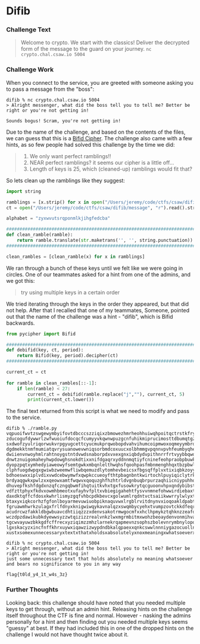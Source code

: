 # Difib

### Challenge Text

> Welcome to crypto. We start with the classics! Deliver the decrypted form of the message to the guard on your journey. 
> `nc crypto.chal.csaw.io 5004`

### Challenge Work

When you connect to the service, you are greeted with someone asking you to pass a message from the "boss":

```
difib % nc crypto.chal.csaw.io 5004
> Alright messenger, what did the boss tell you to tell me? Better be right or you're not getting in!

Sounds bogus! Scram, you're not getting in!
```

Due to the name of the challenge, and based on the contents of the files, we can guess that this is a [Bifid Cipher](https://en.wikipedia.org/wiki/Bifid_cipher). The challenge also came with a few hints, as so few people had solved this challenge by the time we did:

>1) We only want perfect ramblings!!
>2) NEAR perfect ramblings? it seems our cipher is a little off...
>3) Length of keys is 25, which (cleaned-up) ramblings would fit that?

So lets clean up the ramblings like they suggest:

```python
import string

ramblings = [x.strip() for x in open("/Users/jeremy/code/ctfs/csaw/difib/ramblings", "r").readlines()]
ct = open("/Users/jeremy/code/ctfs/csaw/difib/message", "r").read().strip()

alphabet = "zyxwvutsrqponmlkjihgfedcba"

################################################################################
def clean_ramble(ramble):
    return ramble.translate(str.maketrans('', '', string.punctuation)).replace(" ", "").lower()
################################################################################

clean_rambles = [clean_ramble(x) for x in ramblings]
```

We ran through a bunch of these keys until we felt like we were going in circles. One of our teammates asked for a hint from one of the admins, and we got this:

> try using multiple keys in a certain order

We tried iterating through the keys in the order they appeared, but that did not help. After that I recalled that one of my teammates, Someone, pointed out that the name of the challenge was a hint - "difib", which is Bifid backwards.

```python
from pycipher import Bifid

################################################################################
def debifid(key, ct, period):
    return Bifid(key, period).decipher(ct)
################################################################################

current_ct = ct
    
for ramble in clean_rambles[::-1]:
    if len(ramble) < 27:
        current_ct = debifid(ramble.replace("j",""), current_ct, 5)
        print(current_ct.lower())
```

The final text returned from this script is what we need to modify and pass to the service.

```
difib % ./ramble.py
vqpuoifwvtzswgewymbyifovtdbcccszziqixzbmowezhmrheohhuiwqhpoitqctrstkfrywzdowimrunqwxssdppeyigmtaissebinrsywvhlosmz
zducogufdywwrlzwfwuoiufdocqcfcumyyvkqwnwpuzgcnfuhikmiprucimosttdbumqtgzqyhywigtpmpsdxuneqpwsgticdhqucigtnvrxhvnrup
sxdwofzyulriqorwukvrpgyugcettcyucmukprqwobopdvahvihumcoipmwoxoqmeyymbrdaewyrypkfvnynxiycstryxuhbqdwknqpfgmiexsvswx
dgdmekktnmfmumiatqvrysuanowevwniqsorbmdcoxuucxolbhmmgvpqnnvpvhfeumbyqhewwisomyqmsrnthgpygorypixgggfsplqknpoipsdcei
dwiienvnwoyhmlrahtnoygstntdvwdsnaborpdxvxexgnxiqbdydvpithnrrfrtvyybbqwdumvfxbfdmnqnbkgglbmrlmalgzacabedctppoeapvgr
dnwtznuigomaheyhwpdowghsnokdtixxnifdgaqrxyddnnmqtiyfcninefeohpraobpbuwknvyyolwuanuqzxhxpxmkfmklatqrawzcdefzhvxfizf
dyopzpqtxymhedyiaweowyfsemtgwkxmbqnlelthwqhsfqoohpasfmbnmenghhqxtbzpbwlwomtmtkdcqptbniixnmdckqqagrrqcawrxdocuekoax
clphfuogdwpqxgwiwbzweemwfliwbqemuzdlytomhevbeicsxfbgsqffplvxtixiqbkzoyylhwkuqxroqrpfxgegxhrmrhkrqqmrctrixclkwbkaox
bdhoeswxxiplvdixvwdcebwymwfxqwpkccueoyfthtpbagnbntkwirtochlpuyiqiclytrkxwfhuhnnodntopgrpbgrxkmszfavnynzyukdwfbyrnb
brdyaqgwkxpwlzxxqeowxamtfwqwvxqoquzghfhzhtrldvgnbuqbrpurzaqhiicniypuhhqbgdrumzrekheirvnrfsttgqsamrgzzeguzqbszryntr
dhuvepfkshfdgdxnzqfczngqbwmfihqtuitkvhxtgxfusowkrytqcguoonvhpxqndybibstpdggrmmunaahzmraltstoqrhgfmsrzrcigiimgrnmzt
vdfzttphyxfkdvxowmhbmeotxufayhvfpltxvbiegigahehtfysvvnmnefohwwirdiebaxtvuuvmlmyacszsfalrpbwbeobgihxrcfavmgugsrhwak
daxdktqffcfdosxkwhrlismyzgqfvhbcpdkbevcxgolwumlrqdntvctsaiikwwrrylwlyxtutrnmqyolcmsbfrplfacavflufewrayoxhgksnswgah
btaxyxiqkcorhzfgfonlboyarmevuwiuobpiknaquvwxlrgblrvitdnynvxioqoakldpabtbrhtkkautwlmkxuyfwdpiqtngiwmaazxcwgeuoswaue
fgruawmhwrkzulagxfrlfdnyxknigwiwqykavnalqzxswqmbycyehxtvumpzovtckkdfeqrpdftnaoaaxckgmtzwqdqaaxtbxsvysqxzwgxidryghq
acudrcwzfakkldbgwbuavcdhtiiqzzzxdenvsakotrmwgocmfxxhclhpmykztqhknzzeafdsfacomasouxwumqbzwdochohysuxstvqwgxwyglyhbw
wczdpzdawikubkdyewwsyzzwtqizizzrealvnkzlwxmgrmbitmxwohzbeoaydenvonmihvamsimfkfdlulxdwzxumzhbndhxrunstxxqqyttweehmm
tgcwvayuwzbkkgdfcffrecxyziqimzzmhzlarnekrqapmevnzsophszbolevnrymbnylopouezsfgdnlugydxxeosntkdvkxgtxbwfxqxecwetemtb
lgxskacyzxincfnffkhrxuywxiqawzizwypdndbkalqpaexxqnkcswwlnnniygazocuollnyxcedaewqxkesyuleuntekafetxwbwiqdxxenwsxewo
xustxsomexunnecessaryxtextxthatxholdsxabsolutelyxnoxmeaningxwhatsoeverxandxbearsxnoxsignificancextoxyouxinxanyxway
```

```
difib % nc crypto.chal.csaw.io 5004
> Alright messenger, what did the boss tell you to tell me? Better be right or you're not getting in!
just some unnecessary text that holds absolutely no meaning whatsoever and bears no significance to you in any way

flag{t0ld_y4_1t_w4s_3z}
```

### Further Thoughts

Looking back: this challenge should have noted that you needed multiple keys to get through, without an admin hint. Releasing hints on the challenge itself throughout the CTF is fine and normal. However - nasking the admins personally for a hint and then finding out you needed multiple keys seems "guessy" at best. If they had included this in one of the dropped hints on the challenge I would not have thought twice about it.